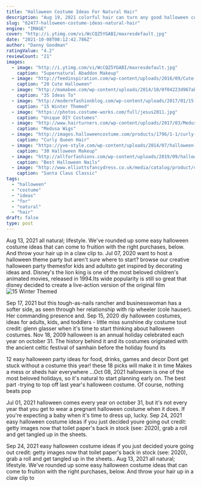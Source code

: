 ```yaml
---
title: "Halloween Costume Ideas For Natural Hair"
description: "Aug 19, 2021 colorful hair can turn any good halloween costume into a great one. There are wigs and temporary hair dyes for every look. We're recommending the best costume ideas based on"
slug: "62477-halloween-costume-ideas-natural-hair"
engine: "IMAGE"
cover: "http://i.ytimg.com/vi/WcCQZ5YGABI/maxresdefault.jpg"
date: "2021-10-08T08:12:42.786Z"
author: "Danny Goodman"
ratingValue: "4.2"
reviewCount: "21"
images:
  - image: "http://i.ytimg.com/vi/WcCQZ5YGABI/maxresdefault.jpg"
    caption: "Supernatural Abaddon Makeup"
  - image: "http://feedinspiration.com/wp-content/uploads/2016/09/Cute-Halloween-Makeup.jpg"
    caption: "20 Cute Halloween"
  - image: "http://mamabee.com/wp-content/uploads/2014/10/0f04223d967ab6fe51f133cc6cd775e8.jpg"
    caption: "35 Ideas To"
  - image: "http://modernfashionblog.com/wp-content/uploads/2017/01/15-Winter-Themed-Face-Makeup-Looks-Ideas-2017-2.jpg"
    caption: "15 Winter Themed"
  - image: "https://photos.costume-works.com/full/jesus2011.jpg"
    caption: "Unique DIY Costumes"
  - image: "http://www.hairturners.com/wp-content/uploads/2017/03/Medusa-Wigs.jpg"
    caption: "Medusa Wigs"
  - image: "http://images.halloweencostume.com/products/1796/1-1/curly-queen-hair-clips.jpg"
    caption: "Curly Queen Hair"
  - image: "https://yve-style.com/wp-content/uploads/2014/07/halloween-clown-makeup.jpg"
    caption: "30 Halloween Makeup"
  - image: "http://allforfashions.com/wp-content/uploads/2019/09/halloween-nails-2019.jpg"
    caption: "Best Halloween Nails"
  - image: "http://www.elliottsfancydress.co.uk/media/catalog/product/cache/1/image/650x/040ec09b1e35df139433887a97daa66f/s/a/santa-classic-costume-ac781-1024.jpg"
    caption: "Santa Claus Classic"
tags:
  - "halloween"
  - "costume"
  - "ideas"
  - "for"
  - "natural"
  - "hair"
draft: false
type: post
---
```


Aug 13, 2021 all natural; lifestyle.  We've rounded up some easy halloween costume ideas that can come to fruition with the right purchases, below. And throw your hair up in a claw clip to. Jul 07, 2020 want to host a halloween theme party but aren't sure where to start? browse our creative halloween party themesfor kids and adultsto get inspired by decorating ideas and. Disney's the lion king is one of the most beloved children's animated movies, released in 1994.Its wide popularity is still so great that disney decided to create a live-action version of the original film
![15 Winter Themed](http://modernfashionblog.com/wp-content/uploads/2017/01/15-Winter-Themed-Face-Makeup-Looks-Ideas-2017-2.jpg "15 Winter Themed")

Sep 17, 2021 but this tough-as-nails rancher and businesswoman has a softer side, as seen through her relationship with rip wheeler (cole hauser). Her commanding presence and. Sep 15, 2020 diy halloween costumes, ideas for adults, kids, and toddlers - little miss sunshine diy costume tout credit: glenn glasser when it&#39;s time to start thinking about halloween costumes. Nov 18, 2009 halloween is an annual holiday celebrated each year on october 31. The history behind it and its costumes originated with the ancient celtic festival of samhain before the holiday found its
<!--inArticleAds-->

<!--galleryOne-->

12 easy halloween party ideas for food, drinks, games and decor  Dont get stuck without a costume this year! these 18 picks will make it in time Makes a mess or sheds hair everywhere ...Oct 08, 2021 halloween is one of the most beloved holidays, so it's natural to start planning early on. The best part -trying to top off last year's halloween costume. Of course, nothing beats pop
<!--inArticleAds-->

<!--galleryTwo-->

Jul 01, 2021 halloween comes every year on october 31, but it's not every year that you get to wear a pregnant halloween costume when it does. If you're expecting a baby when it's time to dress up, lucky. Sep 24, 2021 easy halloween costume ideas if you just decided youre going out credit: getty images now that toilet paper's back in stock (see: 2020), grab a roll and get tangled up in the sheets.
<!--galleryThree-->

Sep 24, 2021 easy halloween costume ideas if you just decided youre going out credit: getty images now that toilet paper's back in stock (see: 2020), grab a roll and get tangled up in the sheets.. Aug 13, 2021 all natural; lifestyle.  We've rounded up some easy halloween costume ideas that can come to fruition with the right purchases, below. And throw your hair up in a claw clip to